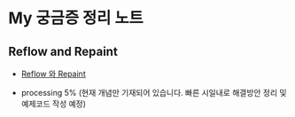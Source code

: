 # My 궁금증 정리 노트

## Reflow and Repaint

- <a href="https://github.com/sangheon-kim/knowledge-warehouse/tree/master/ReflownRepaint">Reflow 와 Repaint</a>

- processing 5% (현재 개념만 기재되어 있습니다. 빠른 시일내로 해결방안 정리 및 예제코드 작성 예정)

